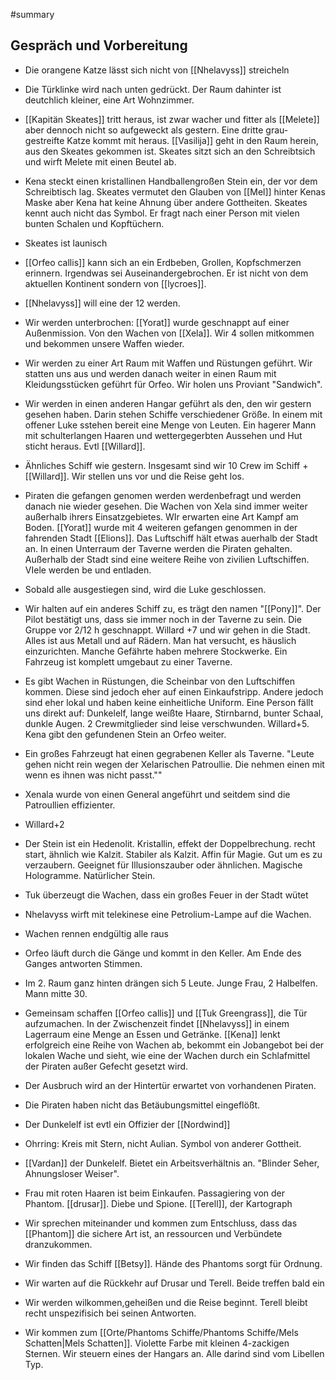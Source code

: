 #summary 

## Gespräch und Vorbereitung
- Die orangene Katze lässt sich nicht von [[Nhelavyss]] streicheln
- Die Türklinke wird nach unten gedrückt. Der Raum dahinter ist deutchlich kleiner, eine Art Wohnzimmer. 
- [[Kapitän Skeates]] tritt heraus, ist zwar wacher und fitter als [[Melete]] aber dennoch nicht so aufgeweckt als gestern. Eine dritte grau-gestreifte Katze kommt mit heraus. [[Vasilija]] geht in den Raum herein, aus den Skeates gekommen ist. Skeates sitzt sich an den Schreibtsich und wirft Melete mit einen Beutel ab.
- Kena steckt einen kristallinen Handballengroßen Stein ein, der vor dem Schreibtisch lag. Skeates vermutet den Glauben von [[Mel]] hinter Kenas Maske aber Kena hat keine Ahnung über andere Gottheiten. Skeates kennt auch nicht das Symbol. Er fragt nach einer Person mit vielen bunten Schalen und Kopftüchern.
- Skeates ist launisch
- [[Orfeo callis]] kann sich an ein Erdbeben, Grollen, Kopfschmerzen erinnern. Irgendwas sei Auseinandergebrochen. Er ist nicht von dem aktuellen Kontinent sondern von [[lycroes]]. 
- [[Nhelavyss]] will eine der 12 werden. 
- Wir werden unterbrochen: [[Yorat]] wurde geschnappt auf einer Außenmission. Von den Wachen von [[Xela]]. Wir 4 sollen mitkommen und bekommen unsere Waffen wieder. 
- Wir werden zu einer Art Raum mit Waffen und Rüstungen geführt. Wir statten uns aus und werden danach weiter in einen Raum mit Kleidungsstücken geführt für Orfeo. Wir holen uns Proviant "Sandwich".
- Wir werden in einen anderen Hangar geführt als den, den wir gestern gesehen haben. Darin stehen Schiffe verschiedener Größe. In einem mit offener Luke sstehen bereit eine Menge von Leuten. Ein hagerer Mann mit schulterlangen Haaren und wettergegerbten Aussehen und Hut sticht heraus. Evtl [[Willard]]. 
- Ähnliches Schiff wie gestern. Insgesamt sind wir 10 Crew im Schiff + [[Willard]].  Wir stellen uns vor und die Reise geht los. 
- Piraten die gefangen genomen werden werdenbefragt und werden danach nie wieder gesehen. Die Wachen von Xela sind immer weiter außerhalb ihrers Einsatzgebietes. WIr erwarten eine Art Kampf am Boden. [[Yorat]] wurde mit 4 weiteren gefangen genommen in der fahrenden Stadt [[Elions]]. Das Luftschiff hält etwas auerhalb der Stadt an. In einen Unterraum der Taverne werden die Piraten gehalten. Außerhalb der Stadt sind eine weitere Reihe von zivilien Luftschiffen. VIele werden be und entladen.
- Sobald alle ausgestiegen sind, wird die Luke geschlossen.
- Wir halten auf ein anderes Schiff zu, es trägt den namen "[[Pony]]". Der Pilot bestätigt uns, dass sie immer noch in der Taverne zu sein. Die Gruppe vor 2/12 h geschnappt. Willard +7 und wir gehen in die Stadt. Alles ist aus Metall und auf Rädern. Man hat versucht, es häuslich einzurichten. Manche Gefährte haben mehrere Stockwerke. Ein Fahrzeug ist komplett umgebaut zu einer Taverne. 
- Es gibt Wachen in Rüstungen, die Scheinbar von den Luftschiffen kommen. Diese sind jedoch eher auf einen Einkaufstripp. Andere jedoch sind eher lokal und haben keine einheitliche Uniform. Eine Person fällt uns direkt auf: Dunkelelf, lange weißte Haare, Stirnbarnd, bunter Schaal, dunkle Augen. 2 Crewmitglieder sind leise verschwunden. Willard+5. Kena gibt den gefundenen Stein an Orfeo weiter.
- Ein großes Fahrzeugt hat einen gegrabenen Keller als Taverne. "Leute gehen nicht rein wegen der Xelarischen Patroullie. Die nehmen einen mit wenn es ihnen was nicht passt."" 
- Xenala wurde von einen General angeführt und seitdem sind die Patroullien effizienter.
- Willard+2 
- Der Stein ist ein Hedenolit. Kristallin, effekt der Doppelbrechung. recht start, ähnlich wie Kalzit. Stabiler als Kalzit. Affin für Magie. Gut um es zu verzaubern. Geeignet für Illusionszauber oder ähnlichen. Magische Hologramme. Natürlicher Stein.
- Tuk überzeugt die Wachen, dass ein großes Feuer in der Stadt wütet
- Nhelavyss wirft mit telekinese eine Petrolium-Lampe auf die Wachen. 
- Wachen rennen endgültig alle raus
- Orfeo läuft durch die Gänge und kommt in den Keller. Am Ende des Ganges antworten Stimmen.
- Im 2. Raum ganz hinten drängen sich 5 Leute. Junge Frau, 2 Halbelfen. Mann mitte 30. 
- Gemeinsam schaffen [[Orfeo callis]] und [[Tuk Greengrass]], die Tür aufzumachen. In der Zwischenzeit findet [[Nhelavyss]] in einem Lagerraum eine Menge an Essen und Getränke. [[Kena]] lenkt erfolgreich eine Reihe von Wachen ab, bekommt ein Jobangebot bei der lokalen Wache und sieht, wie eine der Wachen durch ein Schlafmittel der Piraten außer Gefecht gesetzt wird.
- Der Ausbruch wird an der Hintertür erwartet von vorhandenen Piraten.
- Die Piraten haben nicht das Betäubungsmittel eingeflößt.
- Der Dunkelelf ist evtl ein Offizier der [[Nordwind]]
- Ohrring: Kreis mit Stern, nicht Aulian. Symbol von anderer Gottheit. 
- [[Vardan]] der Dunkelelf. Bietet ein Arbeitsverhältnis an. "Blinder Seher, Ahnungsloser Weiser".
- Frau mit roten Haaren ist beim Einkaufen. Passagiering von der Phantom. [[drusar]]. Diebe und Spione. [[Terell]], der Kartograph 

- Wir sprechen miteinander und kommen zum Entschluss, dass das [[Phantom]] die sichere Art ist, an ressourcen und Verbündete dranzukommen. 
- Wir finden das Schiff [[Betsy]]. Hände des Phantoms sorgt für Ordnung.
- Wir warten auf die Rückkehr auf Drusar und Terell. Beide treffen bald ein
- Wir werden wilkommen,geheißen und die Reise beginnt. Terell bleibt recht unspezifisich bei seinen Antworten.
- Wir kommen zum [[Orte/Phantoms Schiffe/Phantoms Schiffe/Mels Schatten|Mels Schatten]]. Violette Farbe mit kleinen 4-zackigen Sternen. Wir steuern  eines der Hangars an. Alle darind sind vom Libellen Typ.